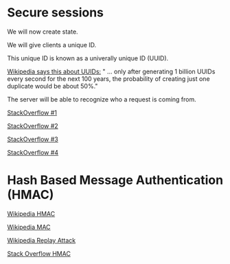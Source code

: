 # Secure sessions

We will now create state.

We will give clients a unique ID.

This unique ID is known as a univerally unique ID (UUID).

[Wikipedia says this about UUIDs:](https://en.wikipedia.org/wiki/Universally_unique_identifier) " ... only after generating 1 billion UUIDs every second for the next 100 years, the probability of creating just one duplicate would be about 50%."

The server will be able to recognize who a request is coming from.




[StackOverflow #1](http://security.stackexchange.com/questions/30707/demystifying-web-authentication-stateless-session-cookies)

[StackOverflow #2](http://security.stackexchange.com/questions/7398/secure-session-cookies)

[StackOverflow #3](http://stackoverflow.com/questions/3240246/signed-session-cookies-a-good-idea)

[StackOverflow #4](http://stackoverflow.com/questions/5459682/how-to-protect-session-id-and-cookies-without-using-ssl-https)

# Hash Based Message Authentication (HMAC)

[Wikipedia HMAC](https://en.wikipedia.org/wiki/Hash-based_message_authentication_code)

[Wikipedia MAC](https://en.wikipedia.org/wiki/Message_authentication_code)

[Wikipedia Replay Attack](https://en.wikipedia.org/wiki/Replay_attack)

[Stack Overflow HMAC](http://security.stackexchange.com/questions/20129/how-and-when-do-i-use-hmac/20301)



